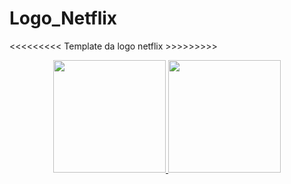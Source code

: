 # Logo_Netflix

<<<<<<<<<  Template da logo netflix  >>>>>>>>>

<div align="center">
  <a href="https://github.com/AndreJoas/logoNetflix.git">
  <img height="180em" src="https://github-readme-stats.vercel.app/api?username=AndreJoas&show_icons=true&theme=dark&include_all_commits=true&count_private=true"/>
  <img height="180em" src="https://github-readme-stats.vercel.app/api/top-langs/?username=logoNetflix&layout=compact&langs_count=7&theme=dark"/>
</div>
